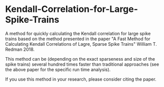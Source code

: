 # Kendall-Correlation-for-Large-Spike-Trains
A method for quickly calculating the Kendall correlation for large spike trains based on the method presented in the paper "A Fast Method for Calculating Kendall Correlations of Lagre, Sparse Spike Trains" William T. Redman 2018. 

This method can be (depending on the exact sparseness and size of the spike trains) several hundred times faster than traditional approaches (see the above paper for the specific run time analysis).

If you use this method in your research, please consider citing the paper.
